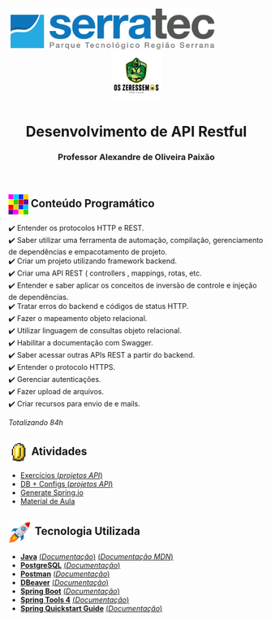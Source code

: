 <p align="center">
   &nbsp;&nbsp;&nbsp;&nbsp;&nbsp;&nbsp;&nbsp;&nbsp;&nbsp;&nbsp;&nbsp;&nbsp;&nbsp;&nbsp;&nbsp;&nbsp;&nbsp;&nbsp;&nbsp;&nbsp;&nbsp;&nbsp;&nbsp;&nbsp;&nbsp;&nbsp;&nbsp;&nbsp;&nbsp;&nbsp;&nbsp;&nbsp;&nbsp;&nbsp;&nbsp;&nbsp;&nbsp;&nbsp;&nbsp;&nbsp;&nbsp;&nbsp;&nbsp;&nbsp;&nbsp;&nbsp;&nbsp;<img height="80px" src="assets/logoSerratec.png" alt="logo serratec"/>&nbsp;&nbsp;&nbsp;&nbsp;&nbsp;&nbsp;&nbsp;&nbsp;&nbsp;&nbsp;&nbsp;&nbsp;&nbsp;&nbsp;&nbsp;&nbsp;&nbsp;&nbsp;&nbsp;&nbsp;&nbsp;&nbsp;&nbsp;&nbsp;<img height="100px" src="assets/osZeressemosProTeam.png" alt="logo serratec"/>
</p>
<h1 align="center">Desenvolvimento de API Restful</h1>
<h3 align="center">Professor Alexandre de Oliveira Paixão</h3>
</br>

## <img  height="40px" align="center" src="assets/colorBlock.gif"> Conteúdo Programático

✔️ Entender os protocolos HTTP e REST.</br>
✔️ Saber utilizar uma ferramenta de automação, compilação, gerenciamento de dependências e empacotamento de projeto.</br>
✔️ Criar um projeto utilizando framework backend.</br>
✔️ Criar uma API REST ( controllers , mappings, rotas, etc.</br>
✔️ Entender e saber aplicar os conceitos de inversão de controle e injeção de dependências.</br>
✔️ Tratar erros do backend e códigos de status HTTP.</br>
✔️ Fazer o mapeamento objeto relacional.</br>
✔️ Utilizar linguagem de consultas objeto relacional.</br>
✔️ Habilitar a documentação com Swagger.</br>
✔️ Saber acessar outras APIs REST a partir do backend.</br>
✔️ Entender o protocolo HTTPS.</br>
✔️ Gerenciar autenticações.</br>
✔️ Fazer upload de arquivos.</br>
✔️ Criar recursos para envio de e mails.</br>

*Totalizando 84h*
</br>

## <img  height="40px" align="center" src="assets/coin.gif"> Atividades
* [Exercícios (*projetos API*)](workspaceDesenvolvimentoApiRestful/)
* [DB + Configs (*projetos API*)](dataBaseEconfigs/)
* [Generate Spring.io](generateSpringIo/)
* [Material de Aula](materialDeAula/)</br>
<!--
### ⚡Projeto Final 
 &nbsp;&nbsp;&nbsp;&nbsp;&nbsp;&nbsp;[**E-commerce Marketplace**](projetoFinal/)
</br>
-->
## <img  height="45px" align="center" src="assets/stockrocketgif.gif"> Tecnologia Utilizada
- [**Java**](https://www.oracle.com/java/technologies/)    [(*Documentação*)](https://docs.oracle.com/en/java/)    [(*Documentação MDN*)](https://developer.mozilla.org/en-US/docs/Glossary/Java)
- [**PostgreSQL**](https://www.postgresql.org/)    [(*Documentação*)](http://pgdocptbr.sourceforge.net/pg80/index.html)
- [**Postman**](https://www.postman.com/downloads/)    [(*Documentação*)](https://learning.postman.com/docs/getting-started/introduction/)
- [**DBeaver**](https://dbeaver.io/)    [(*Documentação*)](https://dbeaver.com/docs/wiki/)
- [**Spring Boot**](https://spring.io/)    [(*Documentação*)](https://spring.io/projects/spring-boot)
- [**Spring Tools 4**](https://spring.io/tools)    [(*Documentação*)](https://github.com/spring-projects/sts4/wiki)      
- [**Spring Quickstart Guide**](https://spring.io/quickstart)    [(*Documentação*)](https://spring.io/guides)
